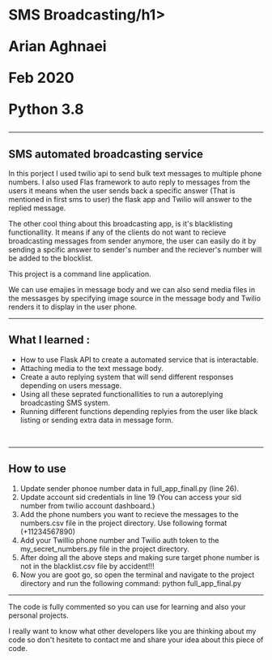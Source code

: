 
<h1>SMS Broadcasting/h1>
<p>Arian Aghnaei</p>
<p>Feb 2020</p>
<p>Python 3.8</p>
<hr />
<h2>SMS automated broadcasting service</h2>
<p>In this porject I used twilio api to send bulk text messages to multiple phone numbers. I also used Flas framework to auto reply to messages from the users it means when the user sends back a specific answer (That is mentioned in first sms to user) the flask app and Twilio will answer to the replied message.</p>
<p>The other cool thing about this broadcasting app, is it's blacklisting functionallity. It means if any of the clients do not want to recieve broadcasting messages from sender anymore, the user can easily do it by sending a spcific answer to sender's number and the reciever's number will be added to the blocklist.</p>
<p>This project is a command line application.</p>

<p>We can use emajies in message body and we can also send media files in the messasges by specifying image source in the message body and Twilio renders it to display in the user phone.</p>
<hr />
<h2>What I learned :</h2>
<ul>
  <li>How to use Flask API to create a automated service that is interactable.</li>
  <li>Attaching media to the text message body.</li>
  <li>Create a auto replying system that will send different responses depending on users message.</li>
  <li>Using all these seprated functionallities to run a autoreplying broadcasting SMS system.</li>
  <li>Running different functions depending replyies from the user like black listing or sending extra data in  message form.</li>
</ul>
<br>
<hr />
<h2>How to use</h2>
<ol>
  <li>Update sender phonoe number data in full_app_finall.py (line 26).</li>
  <li>Update account sid credentials in line 19 (You can access your sid number from twilio account dashboard.)</li>
  <li>Add the phone numbers you want to recieve the messages to the numbers.csv file in the project directory. Use following format (+11234567890)</li>
  <li>Add your Twillio phone number and Twilio auth token to the my_secret_numbers.py file in the project directory.</li>
  <li>After doing all the above steps and making sure target phone number is not in the blacklist.csv file by accident!!!</li>
  <li>Now you are goot go, so open the terminal and navigate to the project directory and run the following command:    python full_app_final.py</li>
</ol>
<hr />
<p>The code is fully commented so you can use for learning and also your personal projects.</p>
<p>I really want to know what other developers like you are thinking about my code so don't hesitete to contact me and share your idea about this piece of code.</p>
